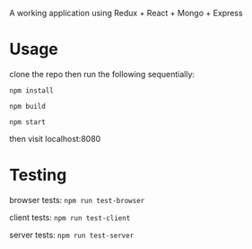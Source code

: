 A working application using Redux + React + Mongo + Express

# Usage
clone the repo then run the following sequentially:

```npm install```

```npm build```

```npm start```

then visit localhost:8080

# Testing
browser tests: ```npm run test-browser```

client tests: ```npm run test-client```

server tests: ```npm run test-server```